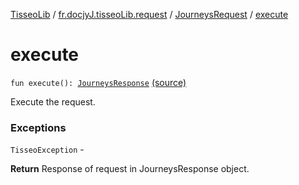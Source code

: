 [TisseoLib](../../index.md) / [fr.docjyJ.tisseoLib.request](../index.md) / [JourneysRequest](index.md) / [execute](./execute.md)

# execute

`fun execute(): `[`JourneysResponse`](../../fr.docjy-j.tisseo-lib.model.journey/-journeys-response/index.md) [(source)](https://github.com/docjyJ/TisseoLib/tree/master/src/main/kotlin/fr/docjyJ/tisseoLib/request/JourneysRequest.kt#L93)

Execute the request.

### Exceptions

`TisseoException` -

**Return**
Response of request in JourneysResponse object.

